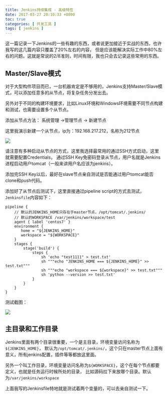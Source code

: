 ```yaml
---
title: Jenkins持续集成 - 高级特性
date: 2017-03-27 20:10:33 +0800
toc: true
categories: [ 开发工具 ]
tags: [ jenkins ]
---
```


这一篇记录一下Jenkins的一些有趣的东西，或者说更加接近于实战的东西，也许我写的这几篇内容只覆盖了20%左右的内容，
但是应该能解决实际工作中80%左右的问题。这就是常说的2/8准则，时间有限，我也只会去记录这些常用的东西。
<!-- more -->

## Master/Slave模式

对于大型构件项目而已，一台机器肯定是不够用的，Jenkins支持Master/Slave模式，可以添加任意多的从节点，将复杂任务分发出去。

另外对于不同的构建环境要求，比如Linux环境和Windows环境需要不同节点构建和测试，也需要设置多个从节点。

添加从节点方法：
系统管理 ->管理节点 -> 新建节点

这里我演示新建一个从节点，ip为：192.168.217.212，名称为212节点

![](https://xnstatic-1253397658.file.myqcloud.com/jenkins32.png)

请注意有多种启动从节点的方式，这里我选择最常用的通过SSH方式启动，这里就需要配置Credentials，
通过SSH Key免密码登录从节点，用户名就是Jenkins进程启动用户tomcat（一般来讲用户名应该为jenkins）。

添加完SSH Key以后，最好在slave节点亲自测试是否能通过用户tomcat能否clone和push代码。

添加好了从节点后测试下，这里直接通过pipeline script的方式去测试，`Jenkinsfile`内容如下：

```
pipeline {
    // 默认的JENKINS_HOME只存在于master节点，/opt/tomcat/.jenkins/
    // 默认的WORKSPACE /var/jenkins/workspace/test
    agent { label 'centos7' }
    environment {
       home = "${JENKINS_HOME}"
       workspace = "${WORKSPACE}"
    }
    stages {
        stage('build') {
            steps {
                sh 'echo "test1111" > test.txt'
                sh """echo "JENKINS_HOME === ${JENKINS_HOME}" >> test.txt"""
                sh """echo "workspace === ${workspace}" >> test.txt"""
                sh 'python --version >> test.txt'
            }
        }
    }
}
```

测试截图：

![](https://xnstatic-1253397658.file.myqcloud.com/jenkins33.png)

## 主目录和工作目录

Jenkins里面有两个目录很重要，一个是主目录，环境变量访问名称为`${JENKINS_HOME}`，
默认为`/opt/tomcat/.jenkins/`，这个只在master节点上面有意义，所有jenkins配置，插件等等都放这里面。

另外一个叫工作目录，环境变量访问名称为`${WORKSPACE}`，这个在每个节点都要定义，也就是任务运行时候所处的目录，
比如源码拉下来放哪个目录。默认为`/var/jenkins/workspace`

上面我写的Jenkinsfile特地就是测试着两个变量的，可以去亲自测试一下。

